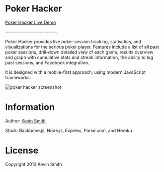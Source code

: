 <h1>Poker Hacker</h1>

<a href="http://pokerhacker.herokuapp.com/">Poker Hacker Live Demo</a>

==================

Poker Hacker provides live poker session tracking, statisctics, and visualizations for the serious poker player. Features include a list of all past poker sessions, drill-down detailed view of each game, results overview and graph with cumulative stats and streak information, the ability to log past sessions, and Facebook integration.

It is designed with a mobile-first approach, using modern JavaScript frameworks.

<img src="http://pokerhacker.herokuapp.com/img/poker-hacker-screen01.jpg" alt="poker hacker screenshot" />

Information
==================
Author: <a href="http://kevinhamiltonsmith.com">Kevin Smith</a>

Stack: Backbone.js, Node.js, Express, Parse.com, and Heroku

License
==================
Copyright 2013 Kevin Smith
